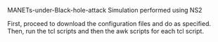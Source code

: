 MANETs-under-Black-hole-attack
Simulation performed using NS2<br/>

First, proceed to download the configuration files and do as specified.<br/>
Then, run the tcl scripts and then the awk scripts for each tcl script.<br/>
